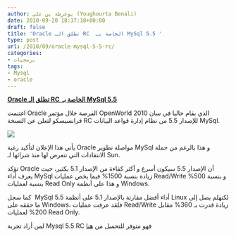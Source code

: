 ```yaml
---
author: يوغرطة بن علي (Youghourta Benali)
date: 2010-09-20 18:37:18+00:00
draft: false
title: 'Oracle تطلق الـ RC  الخاصة بـ MySql 5.5 '
type: post
url: /2010/09/oracle-mysql-5-5-rc/
categories:
- برمجيات
tags:
- Mysql
- oracle
---
```


**[Oracle تطلق الـ RC  الخاصة بـ MySql 5.5](https://www.it-scoop.com/2010/09/oracle-mysql-5-5-rc/)**


اغتنمت Oracle الفرصة خلال مؤتمر OpenWorld 2010 الذي يقام حاليا في سان فرانسيسكو لتعلن عن النسخة RC للإصدار 5.5 من نظام إدارة قواعد البيانات MySql.

[![](https://www.it-scoop.com/wp-content/uploads/2010/09/MySql-logo.jpg)
](https://www.it-scoop.com/2010/09/oracle-mysql-5-5-rc/)

يأتي هذا الإعلان لتأكيد رغبة Oracle مواصلة تطوير MySql و هذا بالرغم من حملة الانتقادات التي تتعرض لها منذ شرائها لـ Sun.

تؤكد Oracle أن الإصدار 5.5 سيكون أسرع و أكثر كفاءة من الإصدار 5.1 بكثير، حيث يعرف أداء MySql زيادة بنسبة 1500% فيما يخص عمليات Read/Write و بنسبة 500% بنسبة لعمليات Read Only و هذا على أنظمة Windows.

كما سجل  MySql 5.5 أداء أفضل مقارنة بالإصدار 5.1 على أنظمة Linux لكنهلم يصل إلى ما حققه على Windows، فلقد عرفت عمليات Read/Write زيادة قدرت بـ 360% مقابل 200% لعمليات Read Only.

لمن أراد تجربة Mysql 5.5 RC فهو متوفر للتحميل من [هنا](http://emeapressoffice.oracle.com/content/detail.aspx?ReleaseID=5573&NewsAreaId=-1)
